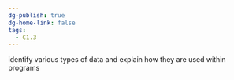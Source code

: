 ```yaml
---
dg-publish: true
dg-home-link: false
tags:
  - C1.3
---
```

identify various types of data and explain how they are used within programs